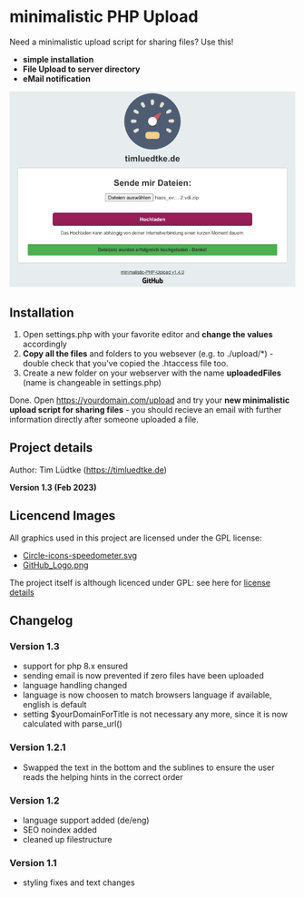 # minimalistic PHP Upload

Need a minimalistic upload script for sharing files? Use this! 

* **simple installation**
* **File Upload to server directory**
* **eMail notification**

![Example Installation](assets/minimalisticPhpUpload.png "Example Installation")

Installation
------------
1. Open settings.php with your favorite editor and **change the values** accordingly
1. **Copy all the files** and folders to you websever (e.g. to ./upload/*) - double check that you've copied the .htaccess file too.
1. Create a new folder on your webserver with the name **uploadedFiles** (name is changeable in settings.php)

Done. Open https://yourdomain.com/upload and try your **new minimalistic upload script for sharing files** - you should recieve an email with further information directly after someone uploaded a file.

Project details
-------------
Author: Tim Lüdtke (https://timluedtke.de)

**Version 1.3 (Feb 2023)**

Licencend Images
----
All graphics used in this project are licensed under the GPL license:
* [Circle-icons-speedometer.svg](https://commons.wikimedia.org/wiki/File:Circle-icons-speedometer.svg)
* [GitHub_Logo.png](https://github.com/logos) 

The project itself is although licenced under GPL: see here for [license details](LICENSE)

Changelog
-----------
### Version 1.3
* support for php 8.x ensured
* sending email is now prevented if zero files have been uploaded
* language handling changed
* language is now choosen to match browsers language if available, english is default
* setting $yourDomainForTitle is not necessary any more, since it is now calculated with parse_url()

### Version 1.2.1
* Swapped the text in the bottom and the sublines to ensure the user reads the helping hints in the correct order

### Version 1.2
* language support added (de/eng) 
* SEO noindex added 
* cleaned up filestructure

### Version 1.1
* styling fixes and text changes